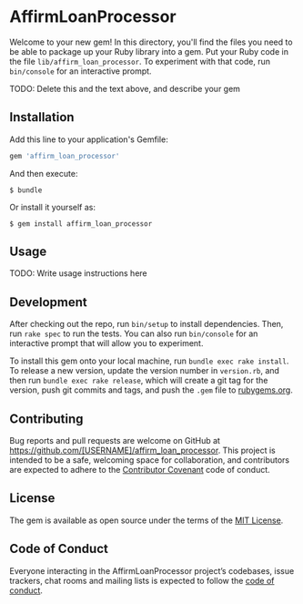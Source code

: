 # AffirmLoanProcessor

Welcome to your new gem! In this directory, you'll find the files you need to be able to package up your Ruby library into a gem. Put your Ruby code in the file `lib/affirm_loan_processor`. To experiment with that code, run `bin/console` for an interactive prompt.

TODO: Delete this and the text above, and describe your gem

## Installation

Add this line to your application's Gemfile:

```ruby
gem 'affirm_loan_processor'
```

And then execute:

    $ bundle

Or install it yourself as:

    $ gem install affirm_loan_processor

## Usage

TODO: Write usage instructions here

## Development

After checking out the repo, run `bin/setup` to install dependencies. Then, run `rake spec` to run the tests. You can also run `bin/console` for an interactive prompt that will allow you to experiment.

To install this gem onto your local machine, run `bundle exec rake install`. To release a new version, update the version number in `version.rb`, and then run `bundle exec rake release`, which will create a git tag for the version, push git commits and tags, and push the `.gem` file to [rubygems.org](https://rubygems.org).

## Contributing

Bug reports and pull requests are welcome on GitHub at https://github.com/[USERNAME]/affirm_loan_processor. This project is intended to be a safe, welcoming space for collaboration, and contributors are expected to adhere to the [Contributor Covenant](http://contributor-covenant.org) code of conduct.

## License

The gem is available as open source under the terms of the [MIT License](https://opensource.org/licenses/MIT).

## Code of Conduct

Everyone interacting in the AffirmLoanProcessor project’s codebases, issue trackers, chat rooms and mailing lists is expected to follow the [code of conduct](https://github.com/[USERNAME]/affirm_loan_processor/blob/master/CODE_OF_CONDUCT.md).
